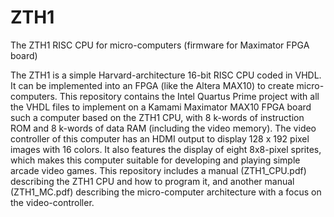 # ZTH1
The ZTH1 RISC CPU for micro-computers (firmware for Maximator FPGA board)

The ZTH1 is a simple Harvard-architecture 16-bit RISC CPU coded in VHDL.
It can be implemented into an FPGA (like the Altera MAX10) to create micro-computers.
This repository contains the Intel Quartus Prime project with all the VHDL files to
implement on a Kamami Maximator MAX10 FPGA board such a computer based on the
ZTH1 CPU, with 8 k-words of instruction ROM and 8 k-words of data RAM
(including the video memory). The video controller of this computer has an HDMI
output to display 128 x 192 pixel images with 16 colors. It also features
the display of eight 8x8-pixel sprites, which makes this computer suitable for
developing and playing simple arcade video games. This repository includes a manual (ZTH1_CPU.pdf)
describing the ZTH1 CPU and how to program it, and another manual (ZTH1_MC.pdf) describing the micro-computer
architecture with a focus on the video-controller.

